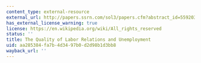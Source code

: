 ```yaml
---
content_type: external-resource
external_url: http://papers.ssrn.com/sol3/papers.cfm?abstract_id=559203#PaperDownload
has_external_license_warning: true
license: https://en.wikipedia.org/wiki/All_rights_reserved
status: ''
title: The Quality of Labor Relations and Unemployment
uid: aa285384-fa7b-4d34-97b0-d2d98b1d3bb8
wayback_url: ''
---
```

